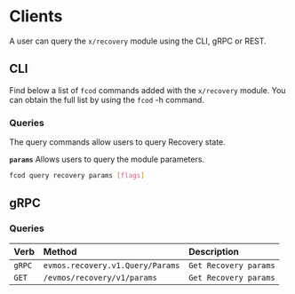 <!--
order: 5
-->

# Clients

A user can query the `x/recovery` module using the CLI, gRPC or REST.

## CLI

Find below a list of `fcod` commands added with the `x/recovery` module. You can obtain the full list by using the `fcod` -h command.

### Queries

The query commands allow users to query Recovery state.

**`params`**
Allows users to query the module parameters.

```bash
fcod query recovery params [flags]
```

## gRPC

### Queries

| Verb   |              Method              |           Description |
| :----- | :------------------------------- | :-------------------- |
| `gRPC` | `evmos.recovery.v1.Query/Params` | `Get Recovery params` |
| `GET`  |   `/evmos/recovery/v1/params`    | `Get Recovery params` |

